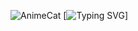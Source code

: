 ![AnimeCat](https://media.tenor.com/oWgAV0WS7TsAAAAj/tongue-out-mafumafu.gif "AnimeCat") [![Typing SVG](https://readme-typing-svg.demolab.com?font=Press+Start+2P&pause=1000&color=008CC5&width=435&lines=Hi%2C+i%60am+Dipas)]
<!--
**DipasDi/DipasDi** is a ✨ _special_ ✨ repository because its `README.md` (this file) appears on your GitHub profile.

Here are some ideas to get you started:

- 🔭 I’m currently working on ...
- 🌱 I’m currently learning ...
- 👯 I’m looking to collaborate on ...
- 🤔 I’m looking for help with ...
- 💬 Ask me about ...
- 📫 How to reach me: ...
- 😄 Pronouns: ...
- ⚡ Fun fact: ...
-->
